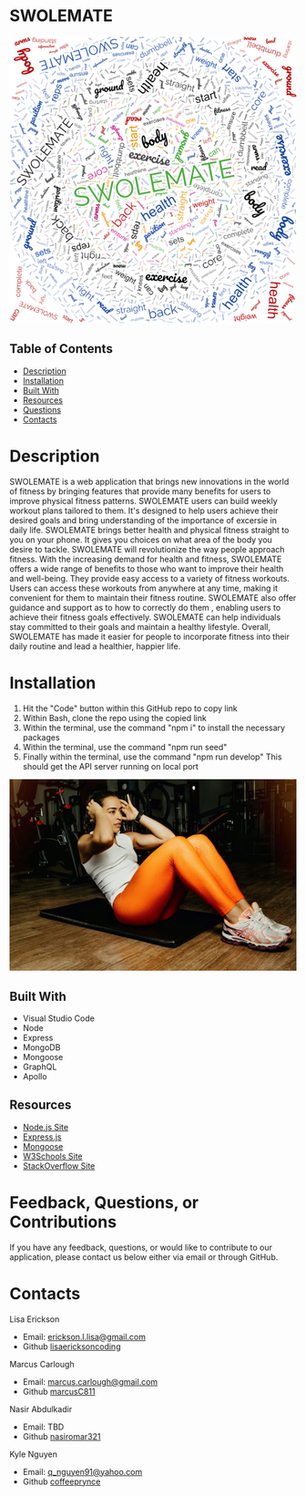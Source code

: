 # SWOLEMATE

![Project Screenshot](/client/src/assets/images/SWOLEMATE2.png)

  ## Table of Contents
  * [Description](#description)
  * [Installation](#installation)
  * [Built With](#builtwith)
  * [Resources](#resources)
  * [Questions](#FeedbackQuestionsorContributions)
  * [Contacts](#contacts)

# Description

SWOLEMATE is a web application that brings new innovations in the world of fitness by bringing features that provide many benefits for users to improve physical fitness patterns. SWOLEMATE users can build weekly workout plans tailored to them. It's  designed to help users achieve their desired goals and bring understanding of the importance of excersie in daily life. SWOLEMATE brings better health and physical fitness straight to you on your phone. It gives you choices on what area of the body you desire to tackle. SWOLEMATE will revolutionize the way people approach fitness. With the increasing demand for health and fitness, SWOLEMATE offers a wide range of benefits to those who want to improve their health and well-being. They provide easy access to a variety of fitness workouts. Users can access these workouts from anywhere at any time, making it convenient for them to maintain their fitness routine. SWOLEMATE also offer guidance and support as to how to correctly do them , enabling users to achieve their fitness goals effectively. SWOLEMATE can help individuals stay committed to their goals and maintain a healthy lifestyle. Overall, SWOLEMATE has made it easier for people to incorporate fitness into their daily routine and lead a healthier, happier life.  


# Installation

1. Hit the "Code" button within this GitHub repo to copy link
2. Within Bash, clone the repo using the copied link
3. Within the terminal, use the command "npm i" to install the necessary packages
4. Within the terminal, use the command "npm run seed"
5. Finally within the terminal, use the command "npm run develop" This should get the API server running on local port



![Project Screenshot](/client/src/assets/images/andrea.jpg)

## Built With
- Visual Studio Code
- Node
- Express
- MongoDB
- Mongoose
- GraphQL
- Apollo

## Resources
- [Node.js Site](https://nodejs.org/en/ "Node.js")
- [Express.js](https://www.npmjs.com/package/express "Express.js")
- [Mongoose](https://www.npmjs.com/package/mongoose) 
- [W3Schools Site](https://www.w3schools.com "W3Schools")
- [StackOverflow Site](https://stackoverflow.com/ "Stack Overflow")

# Feedback, Questions, or Contributions

If you have any feedback, questions, or would like to contribute to our application, please contact us below either via email or through GitHub. 

# Contacts

Lisa Erickson
 * Email: erickson.l.lisa@gmail.com
 * Github [lisaericksoncoding](https://github.com/lisaericksoncoding)

Marcus Carlough
 * Email: marcus.carlough@gmail.com
 * Github [marcusC811](https://github.com/MarcusC811)

Nasir Abdulkadir
 * Email: TBD
 * Github [nasiromar321](https://github.com/nasiromar)

Kyle Nguyen
 * Email: q_nguyen91@yahoo.com
 * Github [coffeeprynce](https://github.com/coffeeprynce)
